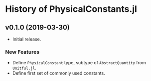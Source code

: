 History of PhysicalConstants.jl
===============================

v0.1.0 (2019-03-30)
-------------------

* Initial release.

### New Features

* Define `PhysicalConstant` type, subtype of `AbstractQuantity` from
  `Unitful.jl`.
* Define first set of commonly used constants.
